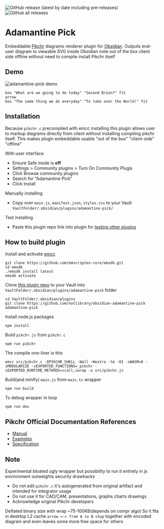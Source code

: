 ![GitHub release (latest by date including pre-releases)](https://img.shields.io/github/v/release/notlibrary/obsidian-adamantine-pick?style=for-the-badge&sort=semver)
![GitHub all releases](https://img.shields.io/github/downloads/notlibrary/obsidian-adamantine-pick/total?style=for-the-badge)

# Adamantine Pick

Embeddable [Pikchr](https://pikchr.org) diagrams renderer plugin for
[Obsidian](https://obsidian.md). Outputs end-user diagram to viewable SVG inside
Obsidian note out of the box client side offline without need to compile install 
Pikchr itself

## Demo

![adamantine-pick-demo](https://user-images.githubusercontent.com/40695473/214959908-ae7b23f2-02f4-4c54-815e-7204ae318911.gif)

```pikchr
box "What are we going to do today" "Second Brain?" fit 
arrow
box "The same thing we do everyday" "To take over the World!" fit
```

## Installation

Because `pikchr.c` precompiled with emcc installing this plugin allows user to
markup diagrams directly from client without installing compiling pikchr
itself.  This makes plugin embeddable usable "out of the box" "client-side"
"offline"

With user interface
- Ensure Safe mode is **off** 
- Settings > Community plugins > Turn On Community Plugis
- Click Browse community plugins
- Search for "Adamantine Pick"
- Click Install

Manually installing
- Copy over `main.js`, `manifest.json`, `styles.css` to your Vault 
`VaultFolder/.obsidian/plugins/adamantine-pick/`

Test installing
- Paste this plugin repo link into plugin for [testing other plugins](https://github.com/TfTHacker/obsidian42-brat) 

## How to build plugin

Install and activate [emcc](https://emscripten.org)

```
git clone https://github.com/emscripten-core/emsdk.git
cd emsdk
./emsdk install latest
emsdk activate
```	

Clone [this plugin repo](https://github.com/notlibrary/obsidian-adamantine-pick)
to your Vault into `VaultFolder/.obsidian/plugins/adamantine-pick` folder

```
cd VaultFolder/.obsidian/plugins
git clone https://github.com/notlibrary/obsidian-adamantine-pick adamantine-pick
```

Install node.js packages
	
```
npm install
```

Build `pikchr.js` from `pikchr.c`
	
```
npm run pikchr
```
	
The compile one-liner is this

```
emcc src/pikchr.c -DPIKCHR_SHELL -Wall -Wextra -lm -O1 -sWASM=0 -sMODULARIZE -sEXPORTED_FUNCTIONS=_pikchr -sEXPORTED_RUNTIME_METHODS=ccall,cwrap -o src/pikchr.js
```

Build(and minify) `main.js` from `main.ts` wrapper

```
npm run build
``` 
 	
To debug wrapper in loop

```
npm run dev
```

## Pikchr Official Documentation References

- [Manual](https://pikchr.org/home/doc/trunk/doc/userman.md)
- [Examples](https://pikchr.org/home/doc/trunk/doc/examples.md)
- [Specification](https://pikchr.org/home/doc/trunk/doc/grammar.md)

## Note

Experimental bloated ugly wrapper but possibility to run it entirely in 
js environment outweights security drawbacks

- Do not edit `pikchr.c` it's autogenerated from original artifact and 
intended for integrator usage 
- Do not use it for CAD/CAM, presentations, graphs charts drawings
- Acknowledge original Pikchr developers

Deflated binary size with wrap ~75-100KB(depends on compr algo)
So it fits in desktop L2 cache `arrow <-> from A to B chop` together 
with encoded diagram and even leaves some more free space for others

